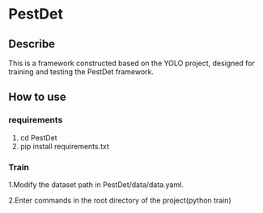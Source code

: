 # PestDet
## Describe
This is a framework constructed based on the YOLO project, designed for training and testing the PestDet framework.
## How to use
### requirements
1. cd PestDet
2. pip install requirements.txt
### Train
1.Modify the dataset path in PestDet/data/data.yaml.

2.Enter commands in the root directory of the project(python train)
